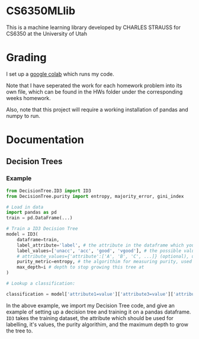 # CS6350MLlib
This is a machine learning library developed by CHARLES STRAUSS for CS6350 at the University of Utah

# Grading

I set up a [google colab](https://colab.research.google.com/drive/1o6SQprPrUDDwlHZ-xnCCq2a5SEda0XC0?usp=sharing) which runs my code.

Note that I have seperated the work for each homework problem into its own file, which can be found in the HWs folder under the corresponding weeks homework.

Also, note that this project will require a working installation of pandas and numpy to run.

# Documentation

## Decision Trees

### Example

```python
from DecisionTree.ID3 import ID3
from DecisionTree.purity import entropy, majority_error, gini_index

# Load in data
import pandas as pd
train = pd.DataFrame(...)

# Train a ID3 Decision Tree
model = ID3(
    dataframe=train,
    label_attribute='label', # the attribute in the dataframe which you are using as a label
    label_values=['unacc', 'acc', 'good', 'vgood'], # the possible values of label_attribute
    # attribute_values={'attribute':['A', 'B', 'C', ...]} (optional), used to outline attributes/values missing from dataframe, which are not the label attribute/values
    purity_metric=entropy, # the algorithim for measuring purity, used for information gain, etc. Import purity measures from DecisionTree.purity (entropy, majority_error, gini_index, ...) or use any function here
    max_depth=i # depth to stop growing this tree at
)

# Lookup a classification:

classification = model['attribute1=value']['attribute3=value']['attribute4=value']
```

In the above example, we import my Decision Tree code, and give an example of setting up a decision tree and training it on a pandas dataframe. `ID3` takes the training dataset, the attribute which should be used for labelling, it's values, the purity algorithim, and the maximum depth to grow the tree to.


